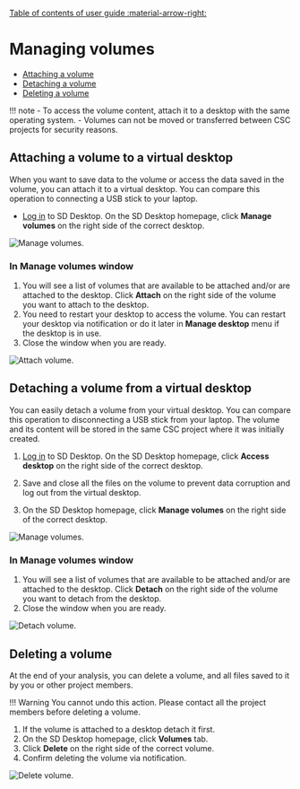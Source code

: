 [Table of contents of user guide :material-arrow-right:](sd-services-toc.md)

# Managing volumes

* [Attaching a volume](#attaching-a-volume-to-a-virtual-desktop)
* [Detaching a volume](#detaching-a-volume-from-a-virtual-desktop)
* [Deleting a volume](#deleting-a-volume)

!!! note
    - To access the volume content, attach it to a desktop with the same operating system. 
    - Volumes can not be moved or transferred between CSC projects for security reasons.


## Attaching a volume to a virtual desktop

When you want to save data to the volume or access the data saved in the volume, you can attach it to a virtual desktop. You can compare this operation to connecting a USB stick to your laptop.

* [Log in](./sd-desktop-login.md) to SD Desktop. On the SD Desktop homepage, click **Manage volumes** on the right side of the correct desktop.

![Manage volumes.](https://a3s.fi/docs-files/sensitive-data/SD_Desktop/SD-DesktopNew_ManageVolumes.png)

### In Manage volumes window

1. You will see a list of volumes that are available to be attached and/or are attached to the desktop. Click **Attach** on the right side of the volume you want to attach to the desktop. 
2. You need to restart your desktop to access the volume. You can restart your desktop via notification or do it later in **Manage desktop** menu if the desktop is in use.
3. Close the window when you are ready.

![Attach volume.](https://a3s.fi/docs-files/sensitive-data/SD_Desktop/SD-DesktopNew_AttachVolume.png)

## Detaching a volume from a virtual desktop

You can easily detach a volume from your virtual desktop. You can compare this operation to disconnecting a USB stick from your laptop. The volume and its content will be stored in the same CSC project where it was initially created.

1. [Log in](./sd-desktop-login.md) to SD Desktop. On the SD Desktop homepage, click **Access desktop** on the right side of the correct desktop.

2. Save and close all the files on the volume to prevent data corruption and log out from the virtual desktop.

3. On the SD Desktop homepage, click **Manage volumes** on the right side of the correct desktop.

![Manage volumes.](https://a3s.fi/docs-files/sensitive-data/SD_Desktop/SD-DesktopNew_ManageVolumes.png)

### In Manage volumes window

1. You will see a list of volumes that are available to be attached and/or are attached to the desktop. Click **Detach** on the right side of the volume you want to detach from the desktop. 
2. Close the window when you are ready.

![Detach volume.](https://a3s.fi/docs-files/sensitive-data/SD_Desktop/SD-DesktopNew_DetachVolume.png)

## Deleting a volume

At the end of your analysis, you can delete a volume, and all files saved to it by you or other project members. 

!!! Warning
    You cannot undo this action. Please contact all the project members before deleting a volume. 

1. If the volume is attached to a desktop detach it first. 
2. On the SD Desktop homepage, click **Volumes** tab.
3. Click **Delete** on the right side of the correct volume.
4. Confirm deleting the volume via notification.

![Delete volume.](https://a3s.fi/docs-files/sensitive-data/SD_Desktop/SD-DesktopNew_DeleteVolume.png)